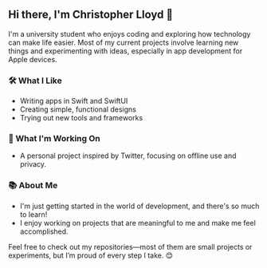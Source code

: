## Hi there, I'm Christopher Lloyd 👋  

I'm a university student who enjoys coding and exploring how technology can make life easier. Most of my current projects involve learning new things and experimenting with ideas, especially in app development for Apple devices.  

### 🛠 What I Like  
- Writing apps in Swift and SwiftUI  
- Creating simple, functional designs  
- Trying out new tools and frameworks  

### 🌟 What I'm Working On  
- A personal project inspired by Twitter, focusing on offline use and privacy.  

### 📚 About Me  
- I'm just getting started in the world of development, and there's so much to learn!  
- I enjoy working on projects that are meaningful to me and make me feel accomplished.  

Feel free to check out my repositories—most of them are small projects or experiments, but I’m proud of every step I take. 😊  
